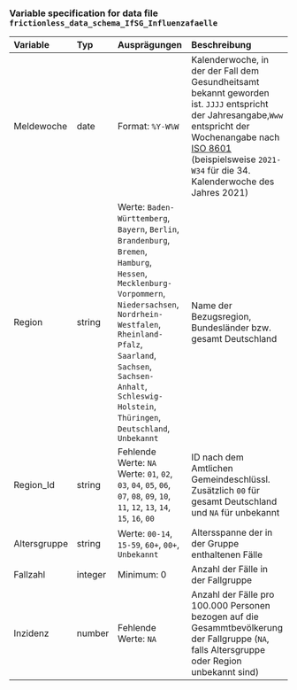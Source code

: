 ### Variable specification for data file `frictionless_data_schema_IfSG_Influenzafaelle`

| Variable     | Typ     | Ausprägungen                                                                                                                                                                                                                                                                              | Beschreibung                                                                                                                                                                                                                                                               |
|:-------------|:--------|:------------------------------------------------------------------------------------------------------------------------------------------------------------------------------------------------------------------------------------------------------------------------------------------|:---------------------------------------------------------------------------------------------------------------------------------------------------------------------------------------------------------------------------------------------------------------------------|
| Meldewoche   | date    | Format: `%Y-W%W`                                                                                                                                                                                                                                                                          | Kalenderwoche, in der der Fall dem Gesundheitsamt bekannt geworden ist. `JJJJ` entspricht der Jahresangabe,`Www` entspricht der Wochenangabe nach [ISO 8601](https://de.wikipedia.org/wiki/ISO_8601) (beispielsweise `2021-W34` für die 34. Kalenderwoche des Jahres 2021) |
| Region       | string  | Werte: `Baden-Württemberg`, `Bayern`, `Berlin`, `Brandenburg`, `Bremen`, `Hamburg`, `Hessen`, `Mecklenburg-Vorpommern`, `Niedersachsen`, `Nordrhein-Westfalen`, `Rheinland-Pfalz`, `Saarland`, `Sachsen`, `Sachsen-Anhalt`, `Schleswig-Holstein`, `Thüringen`, `Deutschland`, `Unbekannt` | Name der Bezugsregion, Bundesländer bzw. gesamt Deutschland                                                                                                                                                                                                                |
| Region_Id    | string  | Fehlende Werte: `NA`<br>Werte: `01`, `02`, `03`, `04`, `05`, `06`, `07`, `08`, `09`, `10`, `11`, `12`, `13`, `14`, `15`, `16`, `00`                                                                                                                                                       | ID nach dem Amtlichen Gemeindeschlüssl. Zusätzlich `00` für gesamt Deutschland und `NA` für unbekannt                                                                                                                                                                      |
| Altersgruppe | string  | Werte: `00-14`, `15-59`, `60+`, `00+`, `Unbekannt`                                                                                                                                                                                                                                        | Altersspanne der in der Gruppe enthaltenen Fälle                                                                                                                                                                                                                           |
| Fallzahl     | integer | Minimum: 0                                                                                                                                                                                                                                                                                | Anzahl der Fälle in der Fallgruppe                                                                                                                                                                                                                                         |
| Inzidenz     | number  | Fehlende Werte: `NA`<br>                                                                                                                                                                                                                                                                  | Anzahl der Fälle pro 100.000 Personen bezogen auf die Gesammtbevölkerung der Fallgruppe (`NA`, falls Altersgruppe oder Region unbekannt sind)                                                                                                                              |



